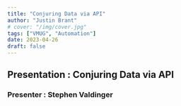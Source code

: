 ```yaml
---
title: "Conjuring Data via API"
author: "Justin Brant"
# cover: "/img/cover.jpg"
tags: ["VMUG", "Automation"]
date: 2023-04-26
draft: false
---
```

## Presentation : Conjuring Data via API

### Presenter : Stephen Valdinger

